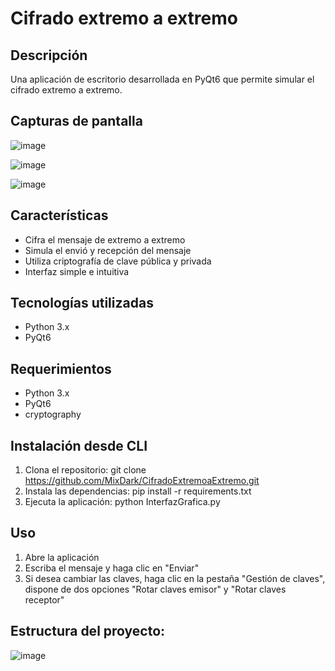 # Cifrado extremo a extremo

## Descripción
Una aplicación de escritorio desarrollada en PyQt6 que permite simular el cifrado extremo a extremo.

## Capturas de pantalla
![image](https://github.com/user-attachments/assets/c33ac499-7d59-4ec2-9818-30cc47b1ff83)

![image](https://github.com/user-attachments/assets/1f703b47-03b7-4899-b6c6-8bc3e4a42d27)

![image](https://github.com/user-attachments/assets/3883f7b2-3091-4e29-b1b5-60e3e24002d2)

## Características
- Cifra el mensaje de extremo a extremo
- Simula el envió y recepción del mensaje
- Utiliza criptografía de clave pública y privada
- Interfaz simple e intuitiva

## Tecnologías utilizadas
- Python 3.x
- PyQt6

## Requerimientos
- Python 3.x
- PyQt6
- cryptography

## Instalación desde CLI
1. Clona el repositorio: 
git clone https://github.com/MixDark/CifradoExtremoaExtremo.git
2. Instala las dependencias:
pip install -r requirements.txt
3. Ejecuta la aplicación:
python InterfazGrafica.py

## Uso
1. Abre la aplicación 
2. Escriba el mensaje y haga clic en "Enviar"
3. Si desea cambiar las claves, haga clic en la pestaña "Gestión de claves", 
dispone de dos opciones "Rotar claves emisor" y "Rotar claves receptor"


## Estructura del proyecto:

![image](https://github.com/user-attachments/assets/198455eb-535b-46e8-b976-685125c0d0cf)
